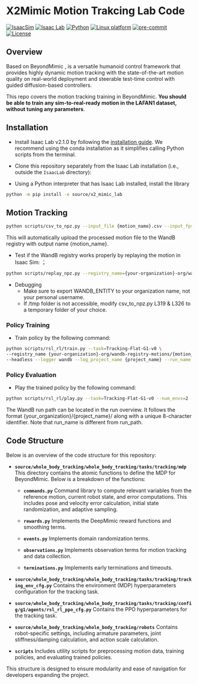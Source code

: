 # X2Mimic Motion Trakcing Lab Code

[![IsaacSim](https://img.shields.io/badge/IsaacSim-4.5.0-silver.svg)](https://docs.omniverse.nvidia.com/isaacsim/latest/overview.html)
[![Isaac Lab](https://img.shields.io/badge/IsaacLab-2.1.0-silver)](https://isaac-sim.github.io/IsaacLab)
[![Python](https://img.shields.io/badge/python-3.10-blue.svg)](https://docs.python.org/3/whatsnew/3.10.html)
[![Linux platform](https://img.shields.io/badge/platform-linux--64-orange.svg)](https://releases.ubuntu.com/20.04/)
[![pre-commit](https://img.shields.io/badge/pre--commit-enabled-brightgreen?logo=pre-commit&logoColor=white)](https://pre-commit.com/)
[![License](https://img.shields.io/badge/license-MIT-yellow.svg)](https://opensource.org/license/mit)


## Overview

Based on BeyondMimic , is a versatile humanoid control framework that provides highly dynamic motion tracking with the
state-of-the-art motion quality on real-world deployment and steerable test-time control with guided diffusion-based
controllers.

This repo covers the motion tracking training in BeyondMimic. **You should be able to
train any sim-to-real-ready motion in the LAFAN1 dataset, without tuning any parameters**.


## Installation

- Install Isaac Lab v2.1.0 by following
  the [installation guide](https://isaac-sim.github.io/IsaacLab/main/source/setup/installation/index.html). We recommend
  using the conda installation as it simplifies calling Python scripts from the terminal.

- Clone this repository separately from the Isaac Lab installation (i.e., outside the `IsaacLab` directory):

- Using a Python interpreter that has Isaac Lab installed, install the library

```bash
python -m pip install -e source/x2_mimic_lab
```

## Motion Tracking


```bash
python scripts/csv_to_npz.py --input_file {motion_name}.csv --input_fps 30 --output_name {motion_name} --headless
```

This will automatically upload the processed motion file to the WandB registry with output name {motion_name}.

- Test if the WandB registry works properly by replaying the motion in Isaac Sim:
；
```bash
python scripts/replay_npz.py --registry_name={your-organization}-org/wandb-registry-motions/{motion_name}
```

- Debugging
    - Make sure to export WANDB_ENTITY to your organization name, not your personal username.
    - If /tmp folder is not accessible, modify csv_to_npz.py L319 & L326 to a temporary folder of your choice.

### Policy Training

- Train policy by the following command:

```bash
python scripts/rsl_rl/train.py --task=Tracking-Flat-G1-v0 \
--registry_name {your-organization}-org/wandb-registry-motions/{motion_name} \
--headless --logger wandb --log_project_name {project_name} --run_name {run_name}
```

### Policy Evaluation

- Play the trained policy by the following command:

```bash
python scripts/rsl_rl/play.py --task=Tracking-Flat-G1-v0 --num_envs=2 --wandb_path={wandb-run-path}
```

The WandB run path can be located in the run overview. It follows the format {your_organization}/{project_name}/ along
with a unique 8-character identifier. Note that run_name is different from run_path.

## Code Structure

Below is an overview of the code structure for this repository:

- **`source/whole_body_tracking/whole_body_tracking/tasks/tracking/mdp`**
  This directory contains the atomic functions to define the MDP for BeyondMimic. Below is a breakdown of the functions:

    - **`commands.py`**
      Command library to compute relevant variables from the reference motion, current robot state, and error
      computations. This includes pose and velocity error calculation, initial state randomization, and adaptive
      sampling.

    - **`rewards.py`**
      Implements the DeepMimic reward functions and smoothing terms.

    - **`events.py`**
      Implements domain randomization terms.

    - **`observations.py`**
      Implements observation terms for motion tracking and data collection.

    - **`terminations.py`**
      Implements early terminations and timeouts.

- **`source/whole_body_tracking/whole_body_tracking/tasks/tracking/tracking_env_cfg.py`**
  Contains the environment (MDP) hyperparameters configuration for the tracking task.

- **`source/whole_body_tracking/whole_body_tracking/tasks/tracking/config/g1/agents/rsl_rl_ppo_cfg.py`**
  Contains the PPO hyperparameters for the tracking task.

- **`source/whole_body_tracking/whole_body_tracking/robots`**
  Contains robot-specific settings, including armature parameters, joint stiffness/damping calculation, and action scale
  calculation.

- **`scripts`**
  Includes utility scripts for preprocessing motion data, training policies, and evaluating trained policies.

This structure is designed to ensure modularity and ease of navigation for developers expanding the project.
